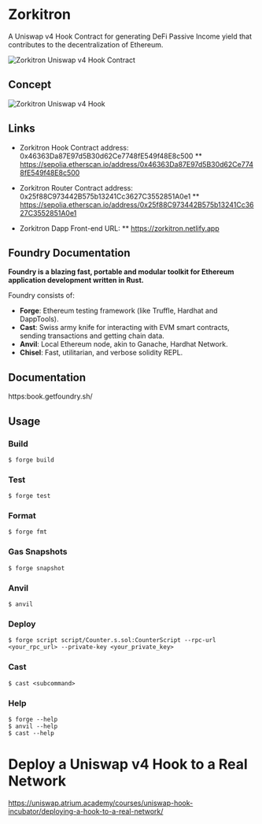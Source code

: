 # Zorkitron

A Uniswap v4 Hook Contract for generating DeFi Passive Income yield that contributes to the decentralization of Ethereum. 

![Zorkitron Uniswap v4 Hook Contract](Zorkitron.png "DeFi Passive Income yield generartion Uniswap v4 Hook")

## Concept

![Zorkitron Uniswap v4 Hook](ZorkitronUniswapV4Hook.jpg "Smart Contract Cash Flow Uniswap v4 Hook")

## Links

* Zorkitron Hook Contract address: 0x46363Da87E97d5B30d62Ce7748fE549f48E8c500
    ** https://sepolia.etherscan.io/address/0x46363Da87E97d5B30d62Ce7748fE549f48E8c500

* Zorkitron Router Contract address: 0x25f88C973442B575b13241Cc3627C3552851A0e1
    ** https://sepolia.etherscan.io/address/0x25f88C973442B575b13241Cc3627C3552851A0e1

* Zorkitron Dapp Front-end URL:
    ** https://zorkitron.netlify.app

## Foundry Documentation

**Foundry is a blazing fast, portable and modular toolkit for Ethereum application development written in Rust.**

Foundry consists of:

-   **Forge**: Ethereum testing framework (like Truffle, Hardhat and DappTools).
-   **Cast**: Swiss army knife for interacting with EVM smart contracts, sending transactions and getting chain data.
-   **Anvil**: Local Ethereum node, akin to Ganache, Hardhat Network.
-   **Chisel**: Fast, utilitarian, and verbose solidity REPL.

## Documentation

https:book.getfoundry.sh/

## Usage

### Build

```shell
$ forge build
```

### Test

```shell
$ forge test
```

### Format

```shell
$ forge fmt
```

### Gas Snapshots

```shell
$ forge snapshot
```

### Anvil

```shell
$ anvil
```

### Deploy

```shell
$ forge script script/Counter.s.sol:CounterScript --rpc-url <your_rpc_url> --private-key <your_private_key>
```

### Cast

```shell
$ cast <subcommand>
```

### Help

```shell
$ forge --help
$ anvil --help
$ cast --help
```

# Deploy a Uniswap v4 Hook to a Real Network

https://uniswap.atrium.academy/courses/uniswap-hook-incubator/deploying-a-hook-to-a-real-network/